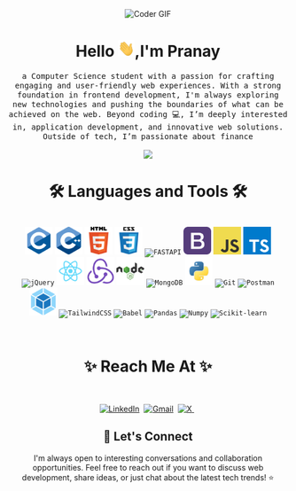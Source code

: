 <div align="center"> 
 
<img alt="Coder GIF" height=250 width=350 src="https://cdn.dribbble.com/users/730703/screenshots/6581243/avento.gif" />
</div>
<h1 align="center">Hello <img width="30px" height="30px" src="GIF/Hi.gif">,I'm Pranay</h1>
<p align="center">
<samp>
a Computer Science student with a passion for crafting engaging and user-friendly web experiences. With a strong foundation in frontend development, I'm always exploring new technologies and pushing the boundaries of what can be achieved on the web. Beyond coding  💻, I’m deeply interested in, application development, and innovative web solutions. Outside of tech, I’m passionate about finance 
</samp>
</p>


 
  <div align="center">
    <a href="https://github.com/peachpranay/github-readme-stats">
      <img width=325 align="center" src="https://github-readme-stats.vercel.app/api/top-langs/?username=peachpranay&title_color=61dafb&hide=c%2B%2B&text_color=ffffff&icon_color=61dafb&bg_color=20232a&langs_count=8&layout=compact&border_color=61dafb&hide_border=true" />
    </a>
  </div>

<h1 align="center">🛠️ Languages and Tools 🛠️</h1>
<p align="center">
<br>
 <code><img height="50" src="https://github.com/devicons/devicon/blob/master/icons/c/c-original.svg" alt="C"></code>
<code><img height="50" src="https://raw.githubusercontent.com/devicons/devicon/master/icons/cplusplus/cplusplus-original.svg" alt="C++"></code>
<code><img height="50" src="https://raw.githubusercontent.com/github/explore/80688e429a7d4ef2fca1e82350fe8e3517d3494d/topics/html/html.png" alt="HTML"></code>
<code><img height="50" src="https://raw.githubusercontent.com/github/explore/80688e429a7d4ef2fca1e82350fe8e3517d3494d/topics/css/css.png" alt="CSS"></code>
<code><img height="50" src="https://fastapi.tiangolo.com/img/logo-margin/logo-teal.png" alt="FASTAPI"></code>
<code><img height="50" src="https://raw.githubusercontent.com/github/explore/80688e429a7d4ef2fca1e82350fe8e3517d3494d/topics/bootstrap/bootstrap.png" alt="Bootstrap"></code>
<code><img height="50" src="https://raw.githubusercontent.com/github/explore/80688e429a7d4ef2fca1e82350fe8e3517d3494d/topics/javascript/javascript.png" alt="Javascript"></code>
<code><img height="50" src="https://raw.githubusercontent.com/github/explore/80688e429a7d4ef2fca1e82350fe8e3517d3494d/topics/typescript/typescript.png" alt="Typescript"></code>
<code><img height="50" src="https://www.vectorlogo.zone/logos/jquery/jquery-ar21.svg" alt="jQuery"></code> 
<code><img height="50" src="https://raw.githubusercontent.com/github/explore/80688e429a7d4ef2fca1e82350fe8e3517d3494d/topics/react/react.png" alt="ReactJS"></code>
<code><img height="50" src="https://raw.githubusercontent.com/github/explore/80688e429a7d4ef2fca1e82350fe8e3517d3494d/topics/redux/redux.png" alt="Redux"></code>
<code><img height="50" src="https://github.com/devicons/devicon/blob/master/icons/nodejs/nodejs-original-wordmark.svg" alt="NodeJS"></code>
<code><img height="50" src="https://www.vectorlogo.zone/logos/mongodb/mongodb-ar21.svg" alt="MongoDB"></code>
<code><img height="50" src="https://raw.githubusercontent.com/github/explore/80688e429a7d4ef2fca1e82350fe8e3517d3494d/topics/python/python.png" alt="Python"></code>
<code><img height="50" src="https://www.vectorlogo.zone/logos/git-scm/git-scm-icon.svg" alt="Git"></code>
<code><img  height="50" src="https://www.vectorlogo.zone/logos/getpostman/getpostman-icon.svg" alt="Postman"></code>
<code><img height="50" src="https://github.com/devicons/devicon/blob/master/icons/webpack/webpack-original.svg" alt="Webpack"></code>
<code><img height="50" src="https://www.vectorlogo.zone/logos/tailwindcss/tailwindcss-icon.svg" alt="TailwindCSS"></code>
<code><img height="50" src="https://www.vectorlogo.zone/logos/babeljs/babeljs-icon.svg" alt="Babel"></code>
<code><img height="50" src="https://pandas.pydata.org/static/img/pandas_white.svg" alt="Pandas"></code>
<code><img height="50" src="https://numpy.org/images/logo.svg" alt="Numpy"></code>
<code><img height="50" src="https://scikit-learn.org/stable/_static/scikit-learn-logo-small.png" alt="Scikit-learn"></code>


<div align="center">
 
</p><br>
<h1 align="center">✨ Reach Me At ✨</h1>
<p align="center">
<br>

<a href="https://www.linkedin.com/in/pranay-rajvanshi/"><img src="https://img.shields.io/badge/linkedin-%230077B5.svg?&style=for-the-badge&logo=linkedin&logoColor=white" alt="LinkedIn" /></a>&nbsp;
<a href="mailto:pranay.rajvanshi@gmail.com?subject=Hello%20Kunal"><img src="https://img.shields.io/badge/gmail-%23D14836.svg?&style=for-the-badge&logo=gmail&logoColor=white" alt="Gmail"/></a>&nbsp;
<a href="https://x.com/peachpranay">  <img src="https://img.shields.io/badge/X-000000?style=for-the-badge&logo=X&logoColor=white&labelWidth=500" alt="X" />
</a>&nbsp;

</p>

</div>

<div align="center">
    <h2>💬 Let's Connect</h2>
    <p>
        I'm always open to interesting conversations and collaboration opportunities. Feel free to reach out if you 
        want to discuss web development, share ideas, or just chat about the latest tech trends! ⭐️
    </p>
</div>
